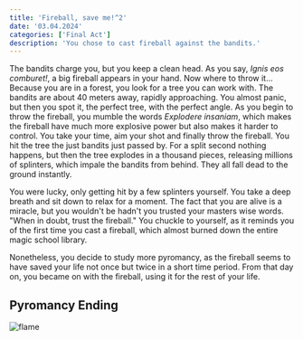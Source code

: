 ```yaml
---
title: 'Fireball, save me!^2'
date: '03.04.2024'
categories: ['Final Act']
description: 'You chose to cast fireball against the bandits.'
---
```


The bandits charge you, but you keep a clean head. As you say, _Ignis eos comburet!_, a big
fireball appears in your hand. Now where to throw it... Because you are in a forest, you look for a
tree you can work with. The bandits are about 40 meters away, rapidly approaching. You almost panic,
but then you spot it, the perfect tree, with the perfect angle. As you begin to throw the fireball,
you mumble the words _Explodere insaniam_, which makes the fireball have much more explosive power 
but also makes it harder to control. You take your time, aim your shot and finally throw the 
fireball.  You hit the tree the just bandits just passed by. For a split second nothing happens, 
but then the tree explodes in a thousand pieces, releasing millions of splinters, which impale the 
bandits from behind. They all fall dead to the ground instantly.

You were lucky, only getting hit by a few splinters yourself. You take a deep breath and sit down to
relax for a moment. The fact that you are alive is a miracle, but you wouldn't be hadn't you trusted
your masters wise words. "When in doubt, trust the fireball." You chuckle to yourself, as it reminds
you of the first time you cast a fireball, which almost burned down the entire magic school library.

Nonetheless, you decide to study more pyromancy, as the fireball seems to have saved your life not
once but twice in a short time period. From that day on, you became on with the fireball, using it
for the rest of your life.

## Pyromancy Ending
<img src="/images/Final_Act/mage_pyro.jpg" alt="flame" />
